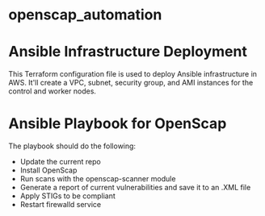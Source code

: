 # openscap_automation
# Ansible Infrastructure Deployment

This Terraform configuration file is used to deploy Ansible infrastructure in AWS. 
It'll create a VPC, subnet, security group, and AMI instances for the control and worker nodes.

# Ansible Playbook for OpenScap

The playbook should do the following:
- Update the current repo
- Install OpenScap
- Run scans with the openscap-scanner module
- Generate a report of current vulnerabilities and save it to an .XML file
- Apply STIGs to be compliant
- Restart firewalld service

